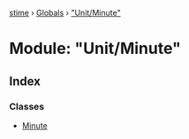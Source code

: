 [stime](../README.md) › [Globals](../globals.md) › ["Unit/Minute"](_unit_minute_.md)

# Module: "Unit/Minute"

## Index

### Classes

* [Minute](../classes/_unit_minute_.minute.md)
